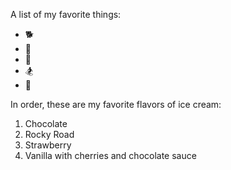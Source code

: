 A list of my favorite things:

*  🐕
*  🦁
*  🎅
*  🏂
*  🏃

In order, these are my favorite flavors of ice cream:
1. Chocolate
2. Rocky Road
3. Strawberry
4. Vanilla with cherries and chocolate sauce
